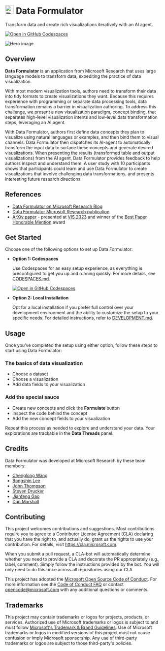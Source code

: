 <h1>
    <img src="./public/favicon.ico" alt="Data Formulator Image" width="28"> <b>Data Formulator</b>
</h1>

Transform data and create rich visualizations iteratively with an AI agent.

[![Open in GitHub Codespaces](https://github.com/codespaces/badge.svg)](https://codespaces.new/microsoft/data-formulator?quickstart=1)
  
![Hero image](https://github.com/user-attachments/assets/18069024-f721-463a-b6a1-bd6ec0a3857c)

## Overview

**Data Formulator** is an application from Microsoft Research that uses large language models to transform data, expediting the practice of data visualization.

With most modern visualization tools, authors need to transform their data into tidy formats to create visualizations they want. Because this requires experience with programming or separate data processing tools, data transformation remains a barrier in visualization authoring. To address this challenge, we present a new visualization paradigm, concept binding, that separates high-level visualization intents and low-level data transformation steps, leveraging an AI agent. 

With Data Formulator, authors first define data concepts they plan to visualize using natural languages or examples, and then bind them to visual channels. Data Formulator then dispatches its AI-agent to automatically transform the input data to surface these concepts and generate desired visualizations. When presenting the results (transformed table and output visualizations) from the AI agent, Data Formulator provides feedback to help authors inspect and understand them. A user study with 10 participants shows that participants could learn and use Data Formulator to create visualizations that involve challenging data transformations, and presents interesting future research directions.

## References
* [Data Formulator on Microsoft Research Blog](https://www.microsoft.com/en-us/research/blog/data-formulator-a-concept-driven-ai-powered-approach-to-data-visualization/?msockid=0c9345563fe06aec100c54e93e8f6b47)
* [Data Formulator Microsoft Research publication](https://www.microsoft.com/en-us/research/publication/data-formulator-ai-powered-concept-driven-visualization-authoring/)
* [ArXiv paper](https://arxiv.org/abs/2309.10094) - presented at [VIS 2023](https://ieeevis.org/year/2023/welcome) and winner of the [Best Paper Honorable Mention](https://ieeevis.org/year/2023/info/awards/best-paper-awards) award

## Get Started

Choose one of the following options to set up Data Formulator:

- **Option 1: Codespaces**
  
  Use Codespaces for an easy setup experience, as everything is preconfigured to get you up and running quickly. For more details, see [CODESPACES.md](CODESPACES.md).
  
  [![Open in GitHub Codespaces](https://github.com/codespaces/badge.svg)](https://codespaces.new/microsoft/data-formulator?quickstart=1)

- **Option 2: Local Installation**
  
  Opt for a local installation if you prefer full control over your development environment and the ability to customize the setup to your specific needs. For detailed instructions, refer to [DEVELOPMENT.md](DEVELOPMENT.md).


## Usage

Once you’ve completed the setup using either option, follow these steps to start using Data Formulator:

### The basics of data visualization
* Choose a dataset
* Choose a visualization
* Add data fields to your visualization

### Add the special sauce 
* Create new concepts and click the **Formulate** button
* Inspect the code behind the concept
* Add the new concept fields to your visualization

Repeat this process as needed to explore and understand your data. Your explorations are trackable in the **Data Threads** panel. 

## Credits
Data Formulator was developed at Microsoft Research by these team members:
* [Chenglong Wang](https://www.microsoft.com/en-us/research/people/chenwang/)
* [Bongshin Lee](https://www.bongshiny.com/)
* [John Thompson](https://jrthomp.com/)
* [Steven Drucker](https://www.microsoft.com/en-us/research/people/sdrucker/)
* [Jianfeng Gao](https://www.microsoft.com/en-us/research/people/jfgao/)
* [Dan Marshall](https://www.microsoft.com/en-us/research/people/danmar/)

## Contributing

This project welcomes contributions and suggestions. Most contributions require you to
agree to a Contributor License Agreement (CLA) declaring that you have the right to,
and actually do, grant us the rights to use your contribution. For details, visit
https://cla.microsoft.com.

When you submit a pull request, a CLA-bot will automatically determine whether you need
to provide a CLA and decorate the PR appropriately (e.g., label, comment). Simply follow the
instructions provided by the bot. You will only need to do this once across all repositories using our CLA.

This project has adopted the [Microsoft Open Source Code of Conduct](https://opensource.microsoft.com/codeofconduct/).
For more information see the [Code of Conduct FAQ](https://opensource.microsoft.com/codeofconduct/faq/)
or contact [opencode@microsoft.com](mailto:opencode@microsoft.com) with any additional questions or comments.

## Trademarks

This project may contain trademarks or logos for projects, products, or services. Authorized use of Microsoft 
trademarks or logos is subject to and must follow 
[Microsoft's Trademark & Brand Guidelines](https://www.microsoft.com/en-us/legal/intellectualproperty/trademarks/usage/general).
Use of Microsoft trademarks or logos in modified versions of this project must not cause confusion or imply Microsoft sponsorship.
Any use of third-party trademarks or logos are subject to those third-party's policies.
